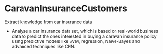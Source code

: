 # CaravanInsuranceCustomers
Extract knowledge from car insurance data

-	Analyse a car insurance data set, which is based on real-world business data to predict the ones interested in buying a caravan insurance policy using predictive models like SVM, regression, Naive-Bayes and advanced techniques like CNN.
